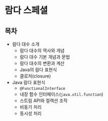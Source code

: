 # 람다 스페셜

## 목차

* 람다 대수 소개
  * 람다 대수의 역사와 개념
  * 람다 대수 기본 개념과 문법
  * 람다 대수의 변환과 계산
  * Java의 람다 표현식
  * 클로저(closure)
* Java 람다 표현식
  * `@FunctionalInterface`
  * 내장 함수 인터페이스(`java.util.function`)
  * 스트림 API와 컬렉션 조작
  * 비동기 처리
  * 동시성 처리
